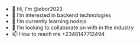 - 👋 Hi, I’m @ebor2023
- 👀 I’m interested in backend technologies
- 🌱 I’m currently learning nodejs
- 💞️ I’m looking to collaborate on with in the industry 
- 📫 How to reach me +2348147712494

<!---
ebor2023/ebor2023 is a ✨ special ✨ repository because its `README.md` (this file) appears on your GitHub profile.
You can click the Preview link to take a look at your changes.
--->
